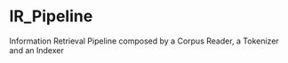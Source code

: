 # IR_Pipeline
Information Retrieval Pipeline composed by a Corpus Reader, a Tokenizer and an Indexer 
